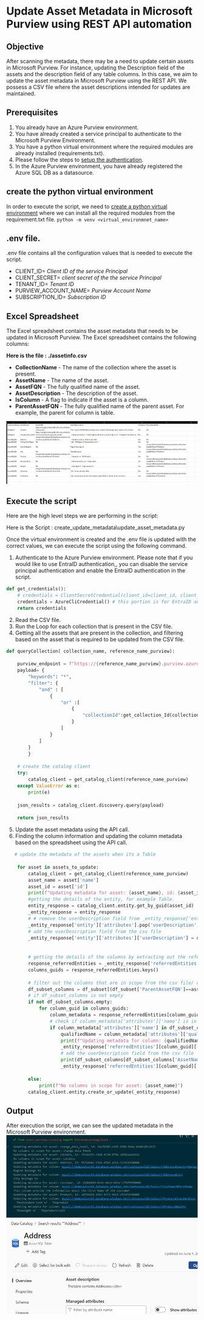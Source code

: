 # Update Asset Metadata in Microsoft Purview using REST API automation

## Objective

After scanning the metadata, there may be a need to update certain assets in Microsoft Purview. For instance, updating the Description field of the assets and the description field of any table columns. In this case, we aim to update the asset metadata in Microsoft Purview using the REST API. We possess a CSV file where the asset descriptions intended for updates are maintained.



## Prerequisites

1. You already have an Azure Purview environment.
2. You have already created a service principal to authenticate to the Microsoft Purview Environment.
3. You have a python virtual environment where the required modules are already installed (requirements.txt).
4. Please follow the steps to [setup the authentication](https://learn.microsoft.com/en-us/purview/tutorial-using-rest-apis).
5. In the Azure Purview environment, you have already registered the Azure SQL DB as a datasource.


## create the python virtual environment 

In order to execute the script, we need to [create a python virtual environment](https://docs.python.org/3/library/venv.html) where we can install all the required modules from the requirement.txt file. 
`python -m venv <virtual_environmnet_name>`

## .env file.
.env file contains all the configuration values that is needed to execute the script. 
* CLIENT_ID= _Client ID of the service Principal_ 
* CLIENT_SECRET= _client secret of the the service Principal_
* TENANT_ID= _Tenant ID_
* PURVIEW_ACCOUNT_NAME= _Purview Account Name_
* SUBSCRIPTION_ID= _Subscription ID_

## Excel Spreadsheet

The Excel spreadsheet contains the asset metadata that needs to be updated in Microsoft Purview. The Excel spreadsheet contains the following columns:

**Here is the file : ./assetinfo.csv**

* **CollectionName**	- The name of the collection where the asset is present.
* **AssetName**	- The name of the asset.
* **AssetFQN**	- The fully qualified name of the asset.
* **AssetDescription**	- The description of the asset.
* **IsColumn**	-   A flag to indicate if the asset is a column.
* **ParentAssetFQN** - The fully qualified name of the parent asset. For example, the parent for column is table.

![alt text](.images/excel_image.png)

## Execute the script

Here are the high level steps we are performing in the script:

Here is the Script : create_update_metadata\update_asset_metadata.py

Once the virtual environment is created and the .env file is updated with the correct values, we can execute the script using the following command.

1. Authenticate to the Azure Purview environment.
Please note that if you would like to use EntraID authentication,, you can disable the service principal authentication and enable the EntraID authentication in the script. 

```python
def get_credentials():
    # credentials = ClientSecretCredential(client_id=client_id, client_secret=client_secret, tenant_id=tenant_id) # this portion is for service principal authentication
    credentials = AzureCliCredential() # this portion is for EntraID authentication
    return credentials
```
2. Read the CSV file.
3. Run the Loop for each collection that is present in the CSV file.
4. Getting all the assets that are present in the collection, and filtering based on the asset that is required to be updated from the CSV file.

```python
def queryCollection( collection_name, reference_name_purview):

    purview_endpoint = f"https://{reference_name_purview}.purview.azure.com"
    payload= {
        "keywords": "*",
        "filter": {
            "and" : [
                {
                    "or" :[
                        {
                            "collectionId":get_collection_Id(collection_name)
                        }
                    ]
                }
            ]
        }
        }
    
    # create the catalog client
    try:
        catalog_client = get_catalog_client(reference_name_purview)
    except ValueError as e:
        print(e)

    json_results = catalog_client.discovery.query(payload)
    
    return json_results

```
5. Update the asset metadata using the  API call.
6. Finding the column information and updating the column metadata based on the spreadsheet using the API call.
```python
   # update the metadata of the assets when its a Table

    for asset in assets_to_update:
        catalog_client = get_catalog_client(reference_name_purview)
        asset_name = asset['name']
        asset_id = asset['id']
        print(f"Updating metadata for asset: {asset_name}, id: {asset_id}")
        #getting the details of the entity, for example Table.
        entity_response = catalog_client.entity.get_by_guid(asset_id)
        _entity_response = entity_response
        # # remove the userDescription field from _entity_response['entity']['attributes']['userDescription']
        _entity_response['entity']['attributes'].pop('userDescription', None)
        # add the userDescription field from the csv file
        _entity_response['entity']['attributes']['userDescription'] = df[df['AssetName']==asset_name]['AssetDescription'].values[0]
 

        # getting the details of the columns by extracting out the referredEntities from the response.
        response_referredEntities = _entity_response['referredEntities']
        columns_guids = response_referredEntities.keys()

        # filter out the columns that are in scope from the csv file/ df_subset and mapped to the parent asset
        df_subset_columns = df_subset[(df_subset['ParentAssetFQN']==asset['qualifiedName']) & (df_subset['IsColumn']=="Yes")]
        # if df_subset_columns is not empty
        if not df_subset_columns.empty:
            for column_guid in columns_guids:
                column_metadata = response_referredEntities[column_guid]
                # check if column_metadata['attributes']['name'] is in the df_subset_columns['AssetName']
                if column_metadata['attributes']['name'] in df_subset_columns['AssetName'].tolist():
                    qualifiedName = column_metadata['attributes']['qualifiedName']
                    print(f"Updating metadata for column: {qualifiedName}")
                    _entity_response['referredEntities'][column_guid]['attributes'].pop('userDescription', None)
                    # add the userDescription field from the csv file
                    print(df_subset_columns[df_subset_columns['AssetName']==column_metadata['attributes']['name']]['AssetDescription'].values[0])
                    _entity_response['referredEntities'][column_guid]['attributes']['userDescription'] = df_subset_columns[df_subset_columns['AssetName']==column_metadata['attributes']['name']]['AssetDescription'].values[0]

        else:
            print(f"No columns in scope for asset: {asset_name}")
        catalog_client.entity.create_or_update(_entity_response)
```

## Output

After execution the script, we can see the updated metadata in the Microsoft Purview environment.
![alt text](.images/Command_output_image.png)
![alt text](.images/Address_output_image.png)

